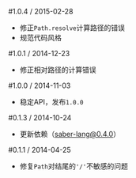 #1.0.4 / 2015-02-28

* 修正`Path.resolve`计算路径的错误
* 规范代码风格

#1.0.1 / 2014-12-23

* 修正相对路径的计算错误

#1.0.0 / 2014-11-03

* 稳定API，发布`1.0.0`

#0.1.3 / 2014-10-24

* 更新依赖（[saber-lang@0.4.0](https://github.com/ecomfe/saber-lang)）

#0.1.1 / 2014-04-25

* 修复`Path`对结尾的`'/'`不敏感的问题
